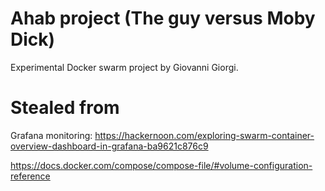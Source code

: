 
# Ahab project (The guy versus Moby Dick)

Experimental Docker swarm project by Giovanni Giorgi.


# Stealed from

Grafana monitoring:
https://hackernoon.com/exploring-swarm-container-overview-dashboard-in-grafana-ba9621c876c9

https://docs.docker.com/compose/compose-file/#volume-configuration-reference